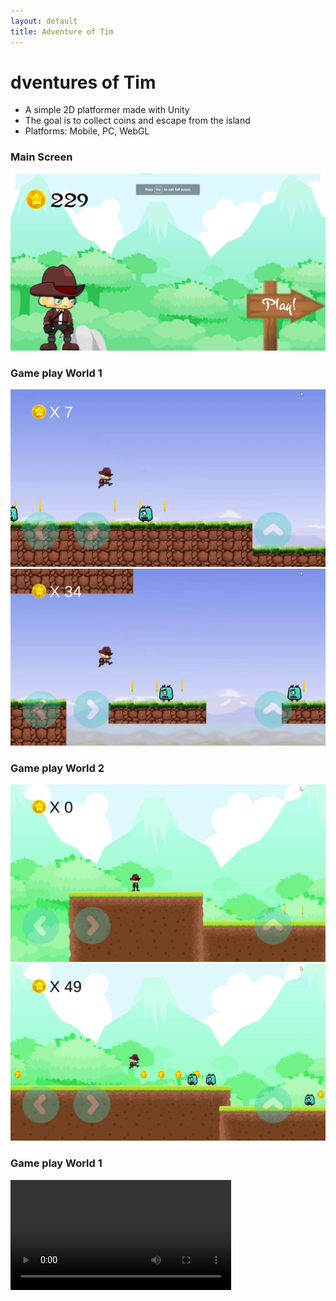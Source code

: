 ```yaml
---
layout: default
title: Adventure of Tim
---
```

<h1>dventures of Tim</h1>
<p>
  <ul>
    <li>A simple 2D platformer made with Unity</li>
    <li>The goal is to collect coins and escape from the
      island</li>
    <li>Platforms: Mobile, PC, WebGL</li>
  </ul>
</p>

<div class="screenshot">
  <h3>Main Screen</h3>
  <img src="./images/the-run/main.png">
</div>

<div class="screenshot">
  <h3>Game play World 1</h3>
  <img src="./images/the-run/w1-1.png">
  <br>
  <img src="./images/the-run/w1-2.png">
</div>


<div class="screenshot">
  <h3>Game play World 2</h3>
  <img src="./images/the-run/w2-1.png">
  <img src="./images/the-run/w2-2.png">  
</div>

<div class="screenshot">
  <h3>Game play World 1</h3>
  <video width="70%" controls src="./images/the-run/preview.mp4">
</div>
